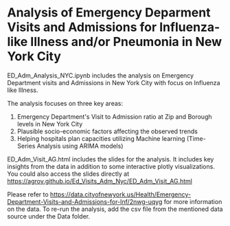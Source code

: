 # Analysis of Emergency Deparment Visits and Admissions for Influenza-like Illness and/or Pneumonia in New York City
  
ED_Adm_Analysis_NYC.ipynb includes the analysis on Emergency Department visits and Admissions in New York City with focus on Influenza like Illness. 

The analysis focuses on three key areas:
1) Emergency Department's Visit to Admission ratio at Zip and Borough levels in New York City
2) Plausible socio-economic factors affecting the observed trends
3) Helping hospitals plan capacities utilizing Machine learning (Time-Series Analysis using ARIMA models) 

ED_Adm_Visit_AG.html includes the slides for the analysis. It includes key insights from the data in addition to some interactive plotly visualizations.
You could also access the slides directly at https://agrov.github.io/Ed_Visits_Adm_Nyc/ED_Adm_Visit_AG.html

Please refer to https://data.cityofnewyork.us/Health/Emergency-Department-Visits-and-Admissions-for-Inf/2nwg-uqyg for more information on the data. To re-run the analysis, add the csv file from the mentioned data source under the Data folder.
